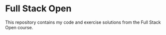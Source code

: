 # Full Stack Open
This repository contains my code and exercise solutions from the Full Stack Open course.
